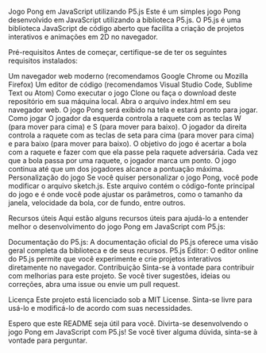Jogo Pong em JavaScript utilizando P5.js
Este é um simples jogo Pong desenvolvido em JavaScript utilizando a biblioteca P5.js. O P5.js é uma biblioteca JavaScript de código aberto que facilita a criação de projetos interativos e animações em 2D no navegador.

Pré-requisitos
Antes de começar, certifique-se de ter os seguintes requisitos instalados:

Um navegador web moderno (recomendamos Google Chrome ou Mozilla Firefox)
Um editor de código (recomendamos Visual Studio Code, Sublime Text ou Atom)
Como executar o jogo
Clone ou faça o download deste repositório em sua máquina local.
Abra o arquivo index.html em seu navegador web.
O jogo Pong será exibido na tela e estará pronto para jogar.
Como jogar
O jogador da esquerda controla a raquete com as teclas W (para mover para cima) e S (para mover para baixo).
O jogador da direita controla a raquete com as teclas de seta para cima (para mover para cima) e para baixo (para mover para baixo).
O objetivo do jogo é acertar a bola com a raquete e fazer com que ela passe pela raquete adversária. Cada vez que a bola passa por uma raquete, o jogador marca um ponto.
O jogo continua até que um dos jogadores alcance a pontuação máxima.
Personalização do jogo
Se você quiser personalizar o jogo Pong, você pode modificar o arquivo sketch.js. Este arquivo contém o código-fonte principal do jogo e é onde você pode ajustar os parâmetros, como o tamanho da janela, velocidade da bola, cor de fundo, entre outros.

Recursos úteis
Aqui estão alguns recursos úteis para ajudá-lo a entender melhor o desenvolvimento do jogo Pong em JavaScript com P5.js:

Documentação do P5.js: A documentação oficial do P5.js oferece uma visão geral completa da biblioteca e de seus recursos.
P5.js Editor: O editor online do P5.js permite que você experimente e crie projetos interativos diretamente no navegador.
Contribuição
Sinta-se à vontade para contribuir com melhorias para este projeto. Se você tiver sugestões, ideias ou correções, abra uma issue ou envie um pull request.

Licença
Este projeto está licenciado sob a MIT License. Sinta-se livre para usá-lo e modificá-lo de acordo com suas necessidades.

Espero que este README seja útil para você. Divirta-se desenvolvendo o jogo Pong em JavaScript com P5.js! Se você tiver alguma dúvida, sinta-se à vontade para perguntar.

